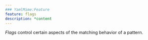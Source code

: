 ```yaml
---
### YamlMime:Feature
feature: flags
description: *content
---
```

<dfn>Flags</dfn> control certain aspects of the matching behavior of a pattern.